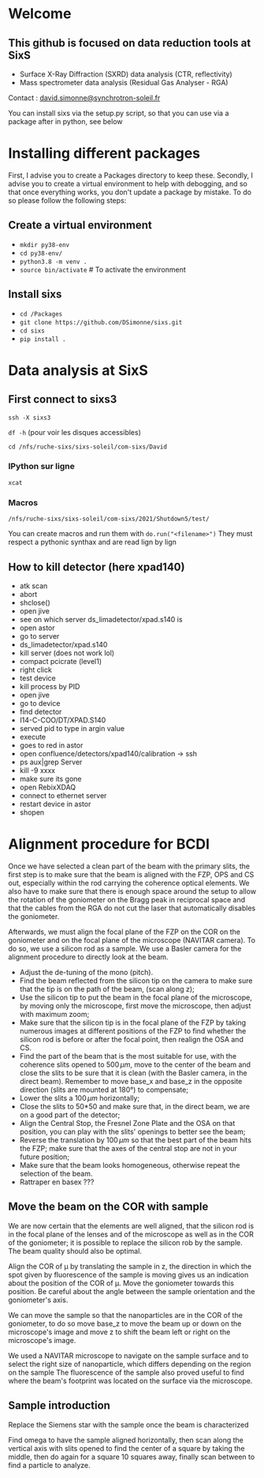 # Welcome 

## This github is focused on data reduction tools at SixS
* Surface X-Ray Diffraction (SXRD) data analysis (CTR, reflectivity)
* Mass spectrometer data analysis (Residual Gas Analyser - RGA)

Contact : david.simonne@synchrotron-soleil.fr

You can install sixs via the setup.py script, so that you can use via a package after in python, see below

# Installing different packages

First, I advise you to create a Packages directory to keep these.
Secondly, I advise you to create a virtual environment to help with debogging, and so that once everything works, you don't update a package by mistake. To do so please follow the following steps:

## Create a virtual environment

* `mkdir py38-env`
* `cd py38-env/`
* `python3.8 -m venv .`
* `source bin/activate` # To activate the environment

## Install sixs
* `cd /Packages`
* `git clone https://github.com/DSimonne/sixs.git`
* `cd sixs`
* `pip install .`

# Data analysis at SixS

## First connect to sixs3
`ssh -X sixs3`

`df -h` (pour voir les disques accessibles)

`cd /nfs/ruche-sixs/sixs-soleil/com-sixs/David`

### IPython sur ligne

`xcat`

### Macros

`/nfs/ruche-sixs/sixs-soleil/com-sixs/2021/Shutdown5/test/`

You can create macros and run them with `do.run("<filename>")`
They must respect a pythonic synthax and are read lign by lign


## How to kill detector (here xpad140)
* atk scan
* abort
* shclose()
* open jive
* see on which server ds_limadetector/xpad.s140 is
* open astor
* go to server
* ds_limadetector/xpad.s140
* kill server (does not work lol)
* compact pcicrate (level1)
* right click
* test device
* kill process by PID
* open jive
* go to device
* find detector
* I14-C-COO/DT/XPAD.S140
* served pid to type in argin value
* execute
* goes to red in astor
* open confluence/detectors/xpad140/calibration -> ssh
* ps aux|grep Server
* kill -9 xxxx
* make sure its gone
* open RebixXDAQ
* connect to ethernet server
* restart device in astor
* shopen

# Alignment procedure for BCDI

Once we have selected a clean part of the beam with the primary slits, the first step is to make sure that the beam is aligned with the FZP, OPS and CS out, especially within the rod carrying the coherence optical elements. We also have to make sure that there is enough space around the setup to allow the rotation of the goniometer on the Bragg peak in reciprocal space and that the cables from the RGA do not cut the laser that automatically disables the goniometer.

Afterwards, we must align the focal plane of the FZP on the COR on the goniometer and on the focal plane of the microscope (NAVITAR camera). To do so, we use a silicon rod as a sample. We use a Basler camera for the alignment procedure to directly look at the beam.

* Adjust the de-tuning of the mono (pitch).
* Find the beam reflected from the silicon tip on the camera to make sure that the tip is on the path of the beam, (scan along z);
* Use the silicon tip to put the beam in the focal plane of the microscope, by moving only the microscope, first move the microscope, then adjust with maximum zoom;
* Make sure that the silicon tip is in the focal plane of the FZP by taking numerous images at different positions of the FZP to find whether the silicon rod is before or after the focal point, then realign the OSA and CS.
* Find the part of the beam that is the most suitable for use, with the coherence slits opened to $500\,\mu m$, move to the center of the beam and close the slits to be sure that it is clean (with the Basler camera, in the direct beam). Remember to move base_x and base_z in the opposite direction (slits are mounted at 180°) to compensate;
* Lower the slits a $100\,\mu m$ horizontally;
* Close the slits to 50\*50 and make sure that, in the direct beam, we are on a good part of the detector;
* Align the Central Stop, the Fresnel Zone Plate and the OSA on that position, you can play with the slits' openings to better see the beam;
* Reverse the translation by $100\,\mu m$ so that the best part of the beam hits the FZP; make sure that the axes of the central stop are not in your future position;
* Make sure that the beam looks homogeneous, otherwise repeat the selection of the beam.
* Rattraper en basex ???

## Move the beam on the COR with sample
We are now certain that the elements are well aligned, that the silicon rod is in the focal plane of the lenses and of the microscope as well as in the COR of the goniometer; it is possible to replace the silicon rob by the sample. The beam quality should also be optimal.

Align the COR of µ by translating the sample in z, the direction in which the spot given by fluorescence of the sample is moving gives us an indication about the position of the COR of µ. Move the goniometer towards this position. Be careful about the angle between the sample orientation and the goniometer's axis.

We can move the sample so that the nanoparticles are in the COR of the goniometer, to do so move base_z to move the beam up or down on the microscope's image and move z to shift the beam left or right on the microscope's image.

We used a NAVITAR microscope to navigate on the sample surface and to select the right size of nanoparticle, which differs depending on the region on the sample The fluorescence of the sample also proved useful to find where the beam's footprint was located on the surface via the microscope.

## Sample introduction

Replace the Siemens star with the sample once the beam is characterized

Find omega to have the sample aligned horizontally, then scan along the vertical axis with slits opened to find the center of a square by taking the middle, then do again for a square 10 squares away, finally scan between to find a particle to analyze.
